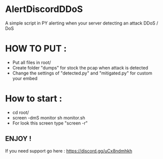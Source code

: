 # AlertDiscordDDoS
A simple script in PY alerting when your server detecting an attack DDoS / DoS 



# HOW TO PUT : 

- Put all files in root/
- Create folder "dumps" for stock the pcap when attack is detected
- Change the settings of "detected.py" and "mitigated.py" for custom your embed

# How to start :

- cd root/
- screen -dmS monitor sh monitor.sh
- For look this screen type "screen -r"

## ENJOY ! 



If you need support go here : https://discord.gg/uCx8ndmhkh
